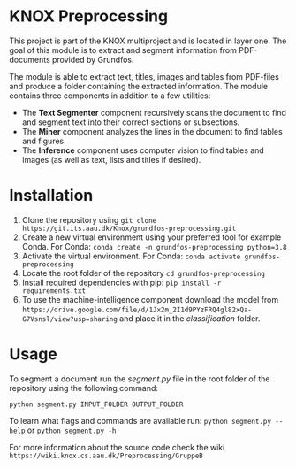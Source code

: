 # KNOX Preprocessing
This project is part of the KNOX multiproject and is located in layer one. The goal of this module is to extract and segment information from PDF-documents provided by Grundfos.

The module is able to extract text, titles, images and tables from PDF-files and produce a folder containing the extracted information. The module contains three components in addition to a few utilities:
- The **Text Segmenter** component recursively scans the document to find and segment text into their correct sections or subsections.
- The **Miner** component analyzes the lines in the document to find tables and figures.
- The **Inference** component uses computer vision to find tables and images (as well as text, lists and titles if desired).


# Installation
1. Clone the repository using ``` git clone https://git.its.aau.dk/Knox/grundfos-preprocessing.git ```
2. Create a new virtual environment using your preferred tool for example Conda. For Conda: ``` conda create -n grundfos-preprocessing python=3.8 ```
3. Activate the virtual environment. For Conda: ```conda activate grundfos-preprocessing```
4. Locate the root folder of the repository ``` cd grundfos-preprocessing ```
5. Install required dependencies with pip: ``` pip install -r requirements.txt ```
6. To use the machine-intelligence component download the model from ```https://drive.google.com/file/d/1Jx2m_2I1d9PYzFRQ4gl82xQa-G7Vsnsl/view?usp=sharing``` and place it in the *classification* folder.

# Usage

To segment a document run the *segment.py* file in the root folder of the repository using the following command:
```
python segment.py INPUT_FOLDER OUTPUT_FOLDER
```

To learn what flags and commands are available run:
```python segment.py --help``` or ```python segment.py -h```

For more information about the source code check the wiki ```https://wiki.knox.cs.aau.dk/Preprocessing/GruppeB```